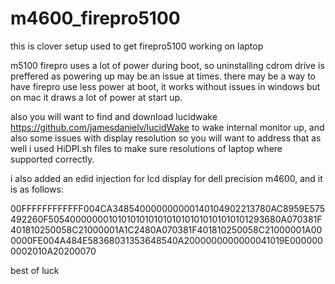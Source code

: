 # m4600_firepro5100
this is clover setup used to get firepro5100 working on laptop

m5100 firepro uses a lot of power during boot, so uninstalling cdrom drive is preffered as powering up may be an issue at times. there may be a way to have firepro use less power at boot, it works without issues in windows but on mac it draws a lot of power at start up.

also you will want to find and download lucidwake 
https://github.com/jamesdanielv/lucidWake
to wake internal monitor up, and also some issues with display resolution so you will want to address that as well i used HiDPI.sh files to make sure resolutions of laptop where supported correctly.

i also added an edid injection for lcd display for dell precision m4600, and it is as follows:


00FFFFFFFFFFFF004CA348540000000000140104902213780AC8959E575492260F505400000001010101010101010101010101010101293680A070381F401810250058C21000001A1C2480A070381F401810250058C21000001A000000FE004A484E58368031353648540A2000000000000041019E0000000002010A20200070


best of luck
